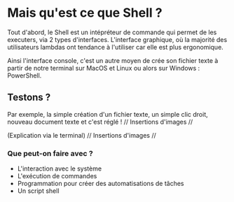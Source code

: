 # Mais qu'est ce que Shell ?

Tout d'abord, le Shell est un intépréteur de commande qui permet de les executers, via 2 types d'interfaces. L'interface graphique, où la majorité des utilisateurs lambdas ont tendance à l'utiliser car elle est plus ergonomique.
    
Ainsi l'interface console, c'est un autre moyen de crée son fichier texte à partir de notre terminal sur MacOS et Linux ou alors sur Windows : PowerShell.


## Testons ?

Par exemple, la simple création d'un fichier texte, un simple clic droit, nouveau document texte et c'est réglé ! 
// Insertions d'images //

(Explication via le terminal)
// Insertions d'images //

### Que peut-on faire avec ?

* L'interaction avec le système
* L'exécution de commandes
* Programmation pour créer des automatisations de tâches
* Un script shell